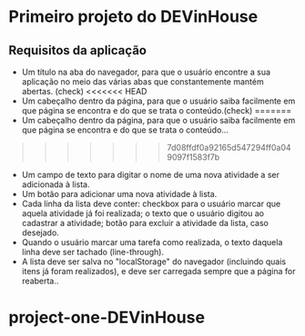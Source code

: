 # Primeiro projeto do DEVinHouse

## Requisitos da aplicação
* Um título na aba do navegador, para que o usuário encontre a sua aplicação no meio das várias abas que constantemente mantém abertas. (check)
<<<<<<< HEAD
* Um cabeçalho dentro da página, para que o usuário saiba facilmente em que página se encontra e do que se trata o conteúdo.(check)
=======
* Um cabeçalho dentro da página, para que o usuário saiba facilmente em que página se encontra e do que se trata o conteúdo...
>>>>>>> 7d08ffdf0a92165d547294ff0a049097f1583f7b
* Um campo de texto para digitar o nome de uma nova atividade a ser adicionada à lista.
* Um botão para adicionar uma nova atividade à lista.
* Cada linha da lista deve conter: checkbox para o usuário marcar que aquela atividade já foi realizada; o texto que o usuário digitou ao cadastrar a atividade; botão para excluir a atividade da lista, caso desejado.
* Quando o usuário marcar uma tarefa como realizada, o texto daquela linha deve ser tachado (line-through).
* A lista deve ser salva no "localStorage" do navegador (incluindo quais itens já foram realizados), e deve ser carregada sempre que a página for reaberta..



# project-one-DEVinHouse
